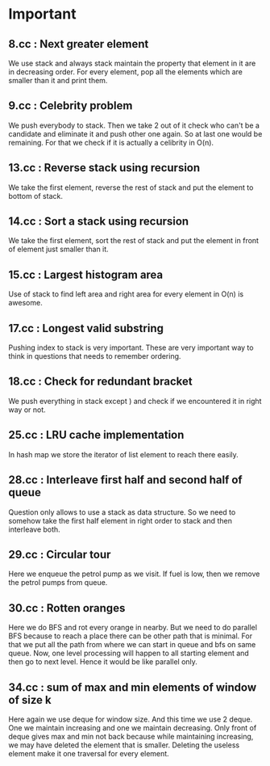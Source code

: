 # Important

## 8.cc : Next greater element

We use stack and always stack maintain the property that element in it
are in decreasing order. For every element, pop all the elements which are
smaller than it and print them.

## 9.cc : Celebrity problem

We push everybody to stack. Then we take 2 out of it check who can't be
a candidate and eliminate it and push other one again. So at last one would
be remaining. For that we check if it is actually a celibrity in O(n).

## 13.cc : Reverse stack using recursion

We take the first element, reverse the rest of stack and put the element
to bottom of stack.

## 14.cc : Sort a stack using recursion

We take the first element, sort the rest of stack and put the element in front
of element just smaller than it.


## 15.cc : Largest histogram area

Use of stack to find left area and right area for every element in O(n) is
awesome.

## 17.cc : Longest valid substring

Pushing index to stack is very important. These are very important way to think
in questions that needs to remember ordering.

## 18.cc : Check for redundant bracket

We push everything in stack except ) and check if we encountered it in right
way or not.

## 25.cc : LRU cache implementation

In hash map we store the iterator of list element to reach there easily.

## 28.cc : Interleave first half and second half of queue

Question only allows to use a stack as data structure. So we need to somehow
take the first half element in right order to stack and then interleave both.

## 29.cc : Circular tour

Here we enqueue the petrol pump as we visit. If fuel is low, then we remove the
petrol pumps from queue.

## 30.cc : Rotten oranges

Here we do BFS and rot every orange in nearby. But we need to do parallel BFS
because to reach a place there can be other path that is minimal. For that we
put all the path from where we can start in queue and bfs on same queue.  Now,
one level processing will happen to all starting element and then go to
next level. Hence it would be like parallel only.

## 34.cc : sum of max and min elements of window of size k

Here again we use deque for window size. And this time we use 2 deque. One we
maintain increasing and one we maintain decreasing. Only front of deque
gives max and min not back because while maintaining increasing, we may have
deleted the element that is smaller. Deleting the useless element make it
one traversal for every element.
